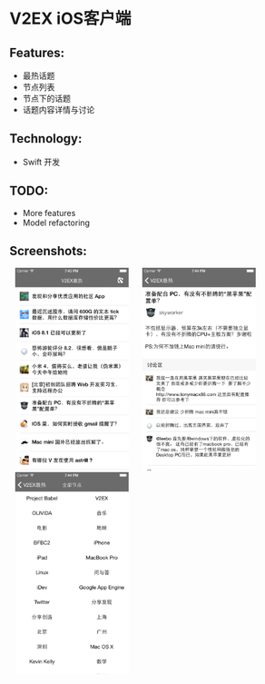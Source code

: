 V2EX iOS客户端
===========

Features:
-------
- 最热话题
- 节点列表
- 节点下的话题
- 话题内容详情与讨论

Technology:
-----------
- Swift 开发

TODO:
----------
- More features
- Model refactoring

Screenshots:
-----------
<img src="ScreenShot/hot.png" alt="列表" width="200px" hspace="10"/>
<img src="ScreenShot/content.png" alt="内容" width="200px" hspace="10"/>
<img src="ScreenShot/nodes.png" alt="节点" width="200px" hspace="10"/>
